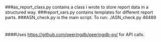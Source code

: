###as_report_class.py contains a class i wrote to store report data in a structured way. 
###report_vars.py contains templates for different report parts. 
###ASN_check.py is the main script. To run: ./ASN_check.py 46489
#
#
####Uses https://github.com/peeringdb/peeringdb-py/ for API calls.
